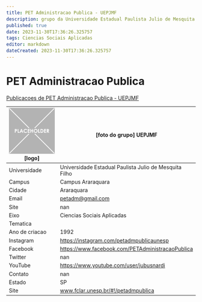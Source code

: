 ```yaml
---
title: PET Administracao Publica - UEPJMF
description: grupo da Universidade Estadual Paulista Julio de Mesquita Filho
published: true
date: 2023-11-30T17:36:26.325757
tags: Ciencias Sociais Aplicadas
editor: markdown
dateCreated: 2023-11-30T17:36:26.325757
---
```


# PET Administracao Publica

[Publicacoes de PET Administracao Publica - UEPJMF](/atividade/123PETAdministracaoPublicaUEPJMF/feed.md)

| ![placeholder.png](/placeholder.png) [logo] | [foto do grupo] UEPJMF         |
| ------------------------------------------- | ------------------------------------------------- |
| Universidade                                | Universidade Estadual Paulista Julio de Mesquita Filho      |
| Campus                                      | Campus Araraquara            |
| Cidade                                      | Araraquara             |
| Email                                       | petadm@gmail.com             |
| Site                                        | nan              |
| Eixo                                        | Ciencias Sociais Aplicadas              |
| Tematica                                    |           |
| Ano de criacao                              | 1992        |
| Instagram                                   | https://instagram.com/petadmpublicaunesp         |
| Facebook                                    | https://www.facebook.com/PETAdministracaoPublica          |
| Twitter                                     | nan           |
| YouTube                                     | https://www.youtube.com/user/jubusnardi           |
| Contato                                     | nan         |
| Estado                                      |  SP            |
| Site                                        | www.fclar.unesp.br/#!/petadmpublica |
